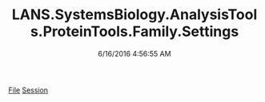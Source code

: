 ﻿---
title: LANS.SystemsBiology.AnalysisTools.ProteinTools.Family.Settings
date: 6/16/2016 4:56:55 AM
---

[File](T-LANS.SystemsBiology.AnalysisTools.ProteinTools.Family.Settings.File.html)
[Session](T-LANS.SystemsBiology.AnalysisTools.ProteinTools.Family.Settings.Session.html)
